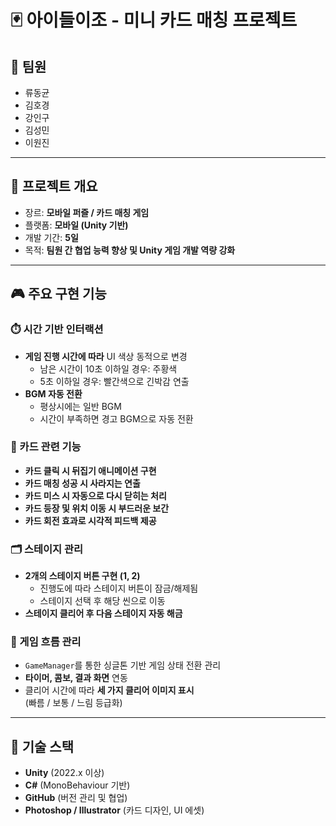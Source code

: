
# 🃏 아이들이조 - 미니 카드 매칭 프로젝트


## 👥 팀원

- 류동균  
- 김호경  
- 강인구  
- 김성민  
- 이원진

---

## 📌 프로젝트 개요

- 장르: **모바일 퍼즐 / 카드 매칭 게임**
- 플랫폼: **모바일 (Unity 기반)**
- 개발 기간: **5일**
- 목적: **팀원 간 협업 능력 향상 및 Unity 게임 개발 역량 강화**

---

## 🎮 주요 구현 기능

### ⏱️ 시간 기반 인터랙션
- **게임 진행 시간에 따라** UI 색상 동적으로 변경  
  - 남은 시간이 10초 이하일 경우: 주황색
  - 5초 이하일 경우: 빨간색으로 긴박감 연출
- **BGM 자동 전환**  
  - 평상시에는 일반 BGM
  - 시간이 부족하면 경고 BGM으로 자동 전환

### 🎲 카드 관련 기능
- **카드 클릭 시 뒤집기 애니메이션 구현**
- **카드 매칭 성공 시 사라지는 연출**
- **카드 미스 시 자동으로 다시 닫히는 처리**
- **카드 등장 및 위치 이동 시 부드러운 보간**
- **카드 회전 효과로 시각적 피드백 제공**

### 🗂️ 스테이지 관리
- **2개의 스테이지 버튼 구현 (1, 2)**  
  - 진행도에 따라 스테이지 버튼이 잠금/해제됨
  - 스테이지 선택 후 해당 씬으로 이동
- **스테이지 클리어 후 다음 스테이지 자동 해금**

### 🧠 게임 흐름 관리
- `GameManager`를 통한 싱글톤 기반 게임 상태 전환 관리
- **타이머, 콤보, 결과 화면** 연동
- 클리어 시간에 따라 **세 가지 클리어 이미지 표시**  
  (빠름 / 보통 / 느림 등급화)

---

## 🔧 기술 스택

- **Unity** (2022.x 이상)
- **C#** (MonoBehaviour 기반)
- **GitHub** (버전 관리 및 협업)
- **Photoshop / Illustrator** (카드 디자인, UI 에셋)


